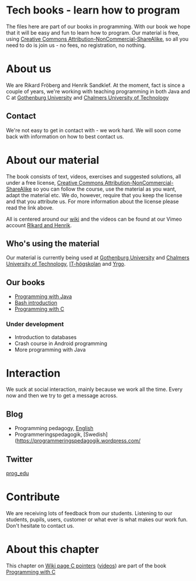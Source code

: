 # Tech books - learn how to program

The files here are part of our books in programming. With our book we
hope that it will be easy and fun to learn how to program. Our
material is free, using [Creative Commons
Attribution-NonCommercial-ShareAlike](https://creativecommons.org/licenses/by-nc-sa/3.0/),
so all you need to do is join us - no fees, no registration, no
nothing.

# About us

We are Rikard Fröberg and Henrik Sandklef. At the moment, fact is
since a couple of years, we're working with teaching programming in
both Java and C at [Gothenburg University](http://www.gu.se) and
[Chalmers University of Technology](http://www.chalmers.se)

## Contact

We're not easy to get in contact with - we work hard. We will soon
come back with information on how to best contact us.

# About our material

The book consists of text, videos, exercises and suggested solutions,
all under a free license, [Creative Commons
Attribution-NonCommercial-ShareAlike](https://creativecommons.org/licenses/by-nc-sa/3.0/)
so you can follow the course, use the material as you want, adapt the
material etc. We do, however, require that you keep the license and
that you attribute us. For more information about the license please
read the link above.

All is centered around our
[wiki](http://virt08.itu.chalmers.se/mediawiki) and the videos can be
found at our Vimeo account [RIkard and Henrik](https://vimeo.com/user52531669).

## Who's using the material

Our material is currently being used at [Gothenburg
University](http://www.gu.se) and [Chalmers University of
Technology](http://www.chalmers.se),
[IT-högskolan](http://www.iths.se/) and [Yrgo](http://yrgo.se/).

## Our books

* [Programming with Java](http://virt08.itu.chalmers.se/mediawiki/index.php/Programming_with_Java)
* [Bash introduction](http://virt08.itu.chalmers.se/mediawiki/index.php/Bash-introduction) 
* [Programming with C](http://virt08.itu.chalmers.se/mediawiki/index.php/Programming_with_C)

### Under development

* Introduction to databases
* Crash course in Android programming
* More programming with Java

# Interaction

We suck at social interaction, mainly because we work all the
time. Every now and then we try to get a message across.

## Blog

* Programming pedagogy, [English](https://programmingpedagogy.wordpress.com/)
* Programmeringspedagogik, [Swedish](https://programmeringspedagogik.wordpress.com/

## Twitter
[prog_edu](https://twitter.com/prog_edu)

# Contribute

We are receiving lots of feedback from our students. Listening to our
students, pupils, users, customer or what ever is what makes our work
fun. Don't hesitate to contact us.

# About this chapter

This chapter on [Wiki page C
pointers](http://virt08.itu.chalmers.se/mediawiki/index.php/Chapter:C_Pointers)
([videos](https://vimeo.com/channels/1156505)) are part of
the book [Programming with
C](http://virt08.itu.chalmers.se/mediawiki/index.php/Programming_with_C)


